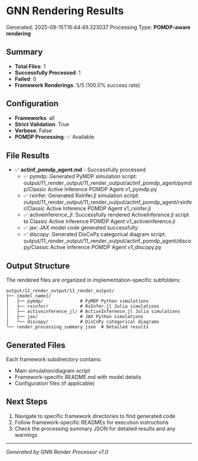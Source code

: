 # GNN Rendering Results

Generated: 2025-09-15T16:44:49.323037
Processing Type: **POMDP-aware rendering**

## Summary

- **Total Files**: 1
- **Successfully Processed**: 1
- **Failed**: 0
- **Framework Renderings**: 5/5 (100.0% success rate)

## Configuration

- **Frameworks**: all
- **Strict Validation**: True
- **Verbose**: False
- **POMDP Processing**: ✅ Available

## File Results

- ✅ **actinf_pomdp_agent.md** - Successfully processed
  - ✅ pymdp: Generated PyMDP simulation script: output/11_render_output/11_render_output/actinf_pomdp_agent/pymdp/Classic Active Inference POMDP Agent v1_pymdp.py
  - ✅ rxinfer: Generated RxInfer.jl simulation script: output/11_render_output/11_render_output/actinf_pomdp_agent/rxinfer/Classic Active Inference POMDP Agent v1_rxinfer.jl
  - ✅ activeinference_jl: Successfully rendered ActiveInference.jl script to Classic Active Inference POMDP Agent v1_activeinference.jl
  - ✅ jax: JAX model code generated successfully.
  - ✅ discopy: Generated DisCoPy categorical diagram script: output/11_render_output/11_render_output/actinf_pomdp_agent/discopy/Classic Active Inference POMDP Agent v1_discopy.py


## Output Structure

The rendered files are organized in implementation-specific subfolders:

```
output/11_render_output/11_render_output/
├── [model_name]/
│   ├── pymdp/              # PyMDP Python simulations
│   ├── rxinfer/            # RxInfer.jl Julia simulations
│   ├── activeinference_jl/ # ActiveInference.jl Julia simulations
│   ├── jax/                # JAX Python simulations
│   └── discopy/            # DisCoPy categorical diagrams
└── render_processing_summary.json  # Detailed results
```

## Generated Files

Each framework subdirectory contains:
- Main simulation/diagram script
- Framework-specific README.md with model details
- Configuration files (if applicable)

## Next Steps

1. Navigate to specific framework directories to find generated code
2. Follow framework-specific READMEs for execution instructions  
3. Check the processing summary JSON for detailed results and any warnings

---

*Generated by GNN Render Processor v1.0*
